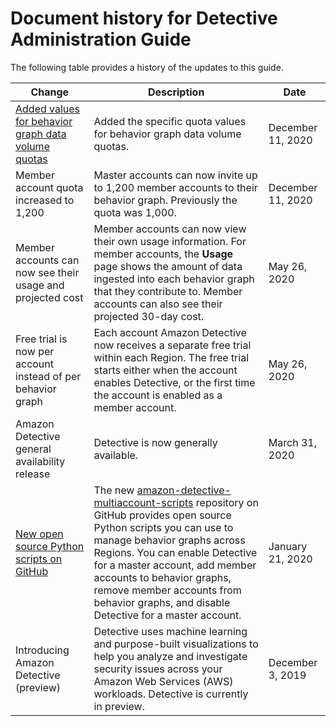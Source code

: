 # Document history for Detective Administration Guide<a name="doc-history"></a>

The following table provides a history of the updates to this guide\.


|  Change  |  Description  |  Date  | 
| --- | --- | --- | 
| [Added values for behavior graph data volume quotas](https://docs.aws.amazon.com/detective/latest/adminguide/regions-limitations.html#quotas) | Added the specific quota values for behavior graph data volume quotas\. | December 11, 2020 | 
|  Member account quota increased to 1,200  |  Master accounts can now invite up to 1,200 member accounts to their behavior graph\. Previously the quota was 1,000\.  |  December 11, 2020  | 
|  Member accounts can now see their usage and projected cost  |  Member accounts can now view their own usage information\. For member accounts, the **Usage** page shows the amount of data ingested into each behavior graph that they contribute to\. Member accounts can also see their projected 30\-day cost\.  |  May 26, 2020  | 
|  Free trial is now per account instead of per behavior graph  |  Each account Amazon Detective now receives a separate free trial within each Region\. The free trial starts either when the account enables Detective, or the first time the account is enabled as a member account\.  |  May 26, 2020  | 
|  Amazon Detective general availability release  |  Detective is now generally available\.  |  March 31, 2020  | 
|  [New open source Python scripts on GitHub](detective-github-scripts.md)  |  The new [amazon\-detective\-multiaccount\-scripts](https://github.com/aws-samples/amazon-detective-multiaccount-scripts) repository on GitHub provides open source Python scripts you can use to manage behavior graphs across Regions\. You can enable Detective for a master account, add member accounts to behavior graphs, remove member accounts from behavior graphs, and disable Detective for a master account\.  |  January 21, 2020  | 
|  Introducing Amazon Detective \(preview\)  |  Detective uses machine learning and purpose\-built visualizations to help you analyze and investigate security issues across your Amazon Web Services \(AWS\) workloads\. Detective is currently in preview\.  |  December 3, 2019  | 